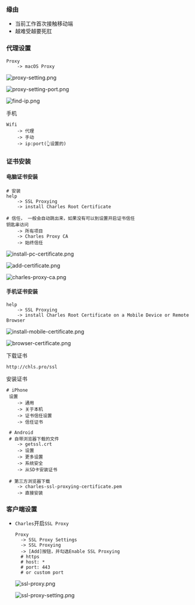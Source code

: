 ### 缘由

- 当前工作首次接触移动端
- 越难受越要死肛

### 代理设置

```
Proxy
	-> macOS Proxy
```

![proxy-setting.png](./images/proxy-setting.png)

![proxy-setting-port.png](./images/proxy-setting-port.png)

![find-ip.png](./images/find-ip.png)

手机

```
Wifi
	-> 代理
	-> 手动
	-> ip:port(👆设置的)
```

### 证书安装

#### 电脑证书安装

```
# 安装
help
	-> SSL Proxying
	-> install Charles Root Certificate

# 信任， 一般会自动跳出来，如果没有可以到设置开启证书信任
钥匙串访问
	-> 所有项目
	-> Charles Proxy CA
	-> 始终信任
```

![install-pc-certificate.png](./images/install-pc-certificate.png)

![add-certificate.png](./images/add-certificate.png)

![charles-proxy-ca.png](./images/charles-proxy-ca.png)

#### 手机证书安装

```
help
	-> SSL Proxying
	-> install Charles Root Certificate on a Mobile Device or Remote Browser
```

![install-mobile-certificate.png](./images/install-mobile-certificate.png)

![browser-certificate.png](./images/browser-certificate.png)

下载证书

```http
http://chls.pro/ssl
```

安装证书

```
# iPhone
 设置
 	-> 通用
 	-> 关于本机
 	-> 证书信任设置
 	-> 信任证书
 	
 # Android
 # 自带浏览器下载的文件
 	-> getssl.crt
 	-> 设置
 	-> 更多设置
 	-> 系统安全
 	-> 从SD卡安装证书
 	
 # 第三方浏览器下载
 	-> charles-ssl-proxying-certificate.pem
 	-> 直接安装
```

### 客户端设置

- `Charles`开启`SSL Proxy`

  ```
  Proxy
  	-> SSL Proxy Settings
  	-> SSL Proxying
  	-> [Add]按钮，并勾选Enable SSL Proxying
  	# https
  	# host: *
  	# port: 443
  	# or custom port
  ```

  ![ssl-proxy.png](./images/ssl-proxy.png)

  ![ssl-proxy-setting.png](./images/ssl-proxy-setting.png)

  